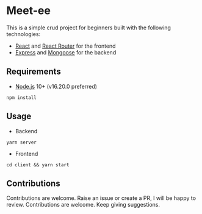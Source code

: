 # Meet-ee

This is a simple crud project for beginners built with the following technologies:

- [React](https://facebook.github.io/react/) and [React Router](https://reacttraining.com/react-router/) for the frontend
- [Express](http://expressjs.com/) and [Mongoose](http://mongoosejs.com/) for the backend

## Requirements

- [Node.js](https://nodejs.org/en/) 10+ (v16.20.0 preferred)

```shell
npm install
```

## Usage

- Backend

```shell
yarn server
```

- Frontend

```shell
cd client && yarn start
```

## Contributions

Contributions are welcome. Raise an issue or create a PR, I will be happy to review.
Contributions are welcome. Keep giving suggestions.

